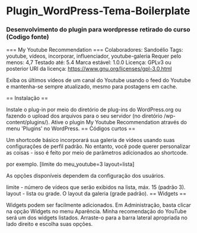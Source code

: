 # Plugin_WordPress-Tema-Boilerplate
### Desenvolvimento do plugin para wordpresse retirado do curso (Codigo fonte)

=== My Youtube Recommendation === Colaboradores: Sandoélio Tags: youtube, vídeos, incorporar, influenciador, youtube-galeria Requer pelo menos: 4,7 Testado até: 5.4 Marca estável: 1.0.0 Licença: GPLv3 ou posterior URI da licença: https://www.gnu.org/licenses/gpl-3.0.html

Exiba os últimos vídeos de um canal do Youtube usando o feed do Youtube e mantenha-se sempre atualizado, mesmo para postagens em cache.

== Instalação ==

Instale o plug-in por meio do diretório de plug-ins do WordPress.org ou fazendo o upload dos arquivos para o seu servidor (no diretório /wp-content/plugins/).
Ative o plugin My Youtube Recommendation através do menu 'Plugins' no WordPress.
== Códigos curtos ==

Um shortcode básico incorporará sua galeria de vídeos usando suas configurações de perfil padrão. No entanto, você pode querer personalizar as coisas - isso é feito por meio de parâmetros adicionados ao shortcode.

por exemplo. [limite do meu_youtube=3 layout=lista]

As opções disponíveis dependem da configuração dos usuários.

limite - número de vídeos que serão exibidos na lista, máx. 15 (padrão 3).
layout - lista ou grade. O layout da galeria (grade padrão).
== Widgets ==

Widgets podem ser facilmente adicionados. Em Administração, basta clicar na opção Widgets no menu Aparência. Minha recomendação do YouTube será um dos widgets listados. Arraste-o para a barra lateral apropriada no lado direito e escolha suas opções.
